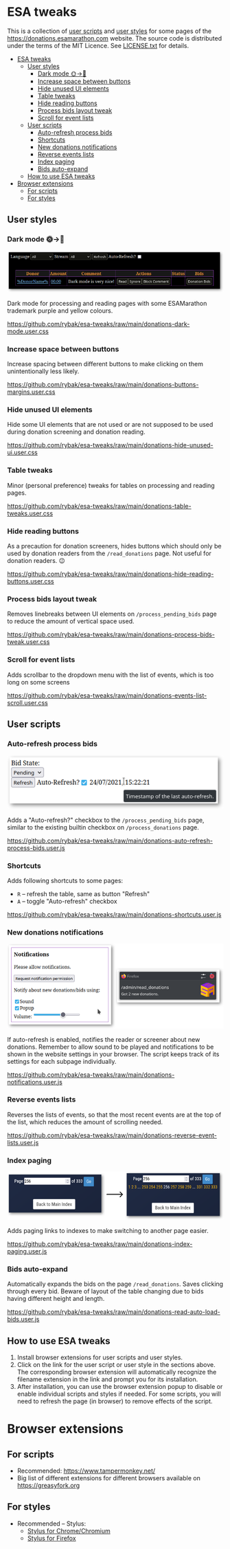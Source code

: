 # ESA tweaks
This is a collection of [user scripts](https://en.wikipedia.org/wiki/Userscript)
and [user styles][WikipediaUserStyles] for some pages of the
https://donations.esamarathon.com website.  The source code is distributed under
the terms of the MIT Licence. See [LICENSE.txt](LICENSE.txt) for details.

* [ESA tweaks](#esa-tweaks)
  * [User styles](#user-styles)
    * [Dark mode 🌞→🌚](#dark-mode-)
    * [Increase space between buttons](#increase-space-between-buttons)
    * [Hide unused UI elements](#hide-unused-ui-elements)
    * [Table tweaks](#table-tweaks)
    * [Hide reading buttons](#hide-reading-buttons)
    * [Process bids layout tweak](#process-bids-layout-tweak)
    * [Scroll for event lists](#scroll-for-event-lists)
  * [User scripts](#user-scripts)
    * [Auto-refresh process bids](#auto-refresh-process-bids)
    * [Shortcuts](#shortcuts)
    * [New donations notifications](#new-donations-notifications)
    * [Reverse events lists](#reverse-events-lists)
    * [Index paging](#index-paging)
    * [Bids auto-expand](#bids-auto-expand)
  * [How to use ESA tweaks](#how-to-use-esa-tweaks)
* [Browser extensions](#browser-extensions)
  * [For scripts](#for-scripts)
  * [For styles](#for-styles)

## User styles

### Dark mode 🌞→🌚
[![Dark mode demo screenshot](./screenshots/dark-mode.png)](https://github.com/rybak/esa-tweaks/raw/main/donations-dark-mode.user.css)

Dark mode for processing and reading pages with some ESAMarathon trademark
purple and yellow colours.

https://github.com/rybak/esa-tweaks/raw/main/donations-dark-mode.user.css

### Increase space between buttons
Increase spacing between different buttons to make clicking on them
unintentionally less likely.

https://github.com/rybak/esa-tweaks/raw/main/donations-buttons-margins.user.css

### Hide unused UI elements
Hide some UI elements that are not used or are not supposed to be used during
donation screening and donation reading.

https://github.com/rybak/esa-tweaks/raw/main/donations-hide-unused-ui.user.css

### Table tweaks
Minor (personal preference) tweaks for tables on processing and reading pages.

https://github.com/rybak/esa-tweaks/raw/main/donations-table-tweaks.user.css

### Hide reading buttons
As a precaution for donation screeners, hides buttons which should only be used
by donation readers from the `/read_donations` page. Not useful for donation
readers. 😉

https://github.com/rybak/esa-tweaks/raw/main/donations-hide-reading-buttons.user.css

### Process bids layout tweak
Removes linebreaks between UI elements on `/process_pending_bids` page to reduce
the amount of vertical space used.

https://github.com/rybak/esa-tweaks/raw/main/donations-process-bids-tweak.user.css

### Scroll for event lists
Adds scrollbar to the dropdown menu with the list of events, which is too long
on some screens

https://github.com/rybak/esa-tweaks/raw/main/donations-events-list-scroll.user.css

## User scripts

### Auto-refresh process bids
[![Auto-refresh process bids screenshot](./screenshots/auto-refresh-process-bids.png)](https://github.com/rybak/esa-tweaks/raw/main/donations-auto-refresh-process-bids.user.js)

Adds a "Auto-refresh?" checkbox to the `/process_pending_bids` page, similar to
the existing builtin checkbox on `/process_donations` page.

https://github.com/rybak/esa-tweaks/raw/main/donations-auto-refresh-process-bids.user.js

### Shortcuts
Adds following shortcuts to some pages:

- `R` – refresh the table, same as button "Refresh"
- `A` – toggle "Auto-refresh" checkbox

https://github.com/rybak/esa-tweaks/raw/main/donations-shortcuts.user.js

### New donations notifications
[![Notifications settings screenshot](./screenshots/donations-notifications.png)](https://github.com/rybak/esa-tweaks/raw/main/donations-notifications.user.js)

If auto-refresh is enabled, notifies the reader or screener about new donations.
Remember to allow sound to be played and notifications to be shown in the website
settings in your browser. The script keeps track of its settings for each subpage
individually.

https://github.com/rybak/esa-tweaks/raw/main/donations-notifications.user.js

### Reverse events lists
Reverses the lists of events, so that the most recent events are at the top of
the list, which reduces the amount of scrolling needed.

https://github.com/rybak/esa-tweaks/raw/main/donations-reverse-event-lists.user.js

### Index paging
[![Index paging screenshot](./screenshots/index-paging.png)](https://github.com/rybak/esa-tweaks/raw/main/donations-index-paging.user.js)

Adds paging links to indexes to make switching to another page easier.

https://github.com/rybak/esa-tweaks/raw/main/donations-index-paging.user.js

### Bids auto-expand

Automatically expands the bids on the page `/read_donations`. Saves clicking
through every bid. Beware of layout of the table changing due to bids having
different height and length.

https://github.com/rybak/esa-tweaks/raw/main/donations-read-auto-load-bids.user.js

## How to use ESA tweaks
1. Install browser extensions for user scripts and user styles.
2. Click on the link for the user script or user style in the sections above.
   The corresponding browser extension will automatically recognize the filename
   extension in the link and prompt you for its installation.
3. After installation, you can use the browser extension popup to disable or
   enable individual scripts and styles if needed.  For some scripts, you will
   need to refresh the page (in browser) to remove effects of the script.

# Browser extensions

## For scripts
- Recommended: https://www.tampermonkey.net/
- Big list of different extensions for different browsers available on
  https://greasyfork.org

## For styles
- Recommended – Stylus:
  - [Stylus for Chrome/Chromium](https://chrome.google.com/webstore/detail/stylus/clngdbkpkpeebahjckkjfobafhncgmne)
  - [Stylus for Firefox](https://addons.mozilla.org/en-US/firefox/addon/styl-us/)

[WikipediaUserStyles]: https://en.wikipedia.org/wiki/Stylus_(browser_extension)
